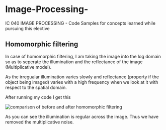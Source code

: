 # Image-Processing-
IC 040 IMAGE PROCESSING - Code Samples for concepts learned while pursuing this elective

## Homomorphic filtering

In case of homomorphic filtering, I am taking the image into the log domain so as to seperate the illumination and the reflectance of the image (Multiplicative model).

As the irregualar illumination varies slowly and reflectance (property if the object being imaged) varies with a high frequency when we look at it with respect to the spatial domain.

After running my code I get this

![comparison of before and after homomorphic filtering](http://i.imgur.com/INI4d5W.png?1)

As you can see the illumination is regular across the image. Thus we have removed the multiplicative noise.